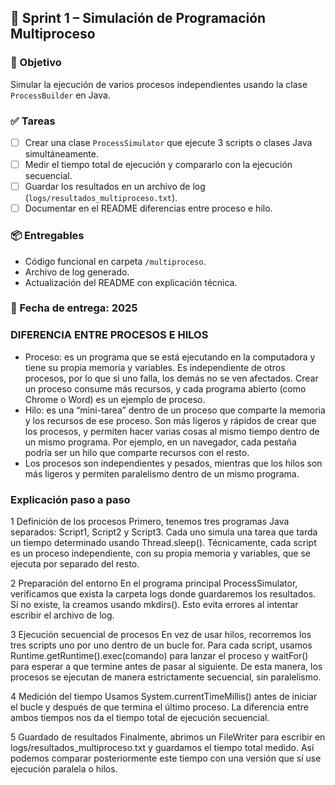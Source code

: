 ## 🧱 Sprint 1 – Simulación de Programación Multiproceso

### 🎯 Objetivo
Simular la ejecución de varios procesos independientes usando la clase `ProcessBuilder` en Java.

### ✅ Tareas
- [ ] Crear una clase `ProcessSimulator` que ejecute 3 scripts o clases Java simultáneamente.
- [ ] Medir el tiempo total de ejecución y compararlo con la ejecución secuencial.
- [ ] Guardar los resultados en un archivo de log (`logs/resultados_multiproceso.txt`).
- [ ] Documentar en el README diferencias entre proceso e hilo.

### 📦 Entregables
- Código funcional en carpeta `/multiproceso`.
- Archivo de log generado.
- Actualización del README con explicación técnica.

### 📅 Fecha de entrega: 2025

### DIFERENCIA ENTRE PROCESOS E HILOS 

- Proceso: es un programa que se está ejecutando en la computadora y tiene su propia memoria y variables. Es independiente de otros procesos, por lo que si uno falla, los demás no se ven afectados. Crear un proceso consume más recursos, y cada programa abierto (como Chrome o Word) es un ejemplo de proceso.
- Hilo: es una “mini-tarea” dentro de un proceso que comparte la memoria y los recursos de ese proceso. Son más ligeros y rápidos de crear que los procesos, y permiten hacer varias cosas al mismo tiempo dentro de un mismo programa. Por ejemplo, en un navegador, cada pestaña podría ser un hilo que comparte recursos con el resto.
- Los procesos son independientes y pesados, mientras que los hilos son más ligeros y permiten paralelismo dentro de un mismo programa.

### Explicación paso a paso

1 Definición de los procesos
Primero, tenemos tres programas Java separados: Script1, Script2 y Script3. Cada uno simula una tarea que tarda un tiempo determinado usando Thread.sleep(). Técnicamente, cada script es un proceso independiente, con su propia memoria y variables, que se ejecuta por separado del resto.

2 Preparación del entorno
En el programa principal ProcessSimulator, verificamos que exista la carpeta logs donde guardaremos los resultados. Si no existe, la creamos usando mkdirs(). Esto evita errores al intentar escribir el archivo de log.

3️ Ejecución secuencial de procesos
En vez de usar hilos, recorremos los tres scripts uno por uno dentro de un bucle for. Para cada script, usamos Runtime.getRuntime().exec(comando) para lanzar el proceso y waitFor() para esperar a que termine antes de pasar al siguiente. De esta manera, los procesos se ejecutan de manera estrictamente secuencial, sin paralelismo.

4️ Medición del tiempo
Usamos System.currentTimeMillis() antes de iniciar el bucle y después de que termina el último proceso. La diferencia entre ambos tiempos nos da el tiempo total de ejecución secuencial.

5️ Guardado de resultados
Finalmente, abrimos un FileWriter para escribir en logs/resultados_multiproceso.txt y guardamos el tiempo total medido. Así podemos comparar posteriormente este tiempo con una versión que sí use ejecución paralela o hilos.
